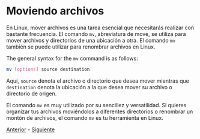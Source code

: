 # Moviendo archivos 

En Linux, mover archivos es una tarea esencial que necesitarás realizar con bastante frecuencia. El comando `mv`, abreviatura de move, se utiliza para mover archivos y directorios de una ubicación a otra. El comando `mv` también se puede utilizar para renombrar archivos en Linux.

The general syntax for the `mv` command is as follows:

```bash
mv [options] source destination
```

Aquí, `source` denota el archivo o directorio que desea mover mientras que `destination` denota la ubicación a la que desea mover su archivo o directorio de origen. 

El comando `mv` es muy utilizado por su sencillez y versatilidad. Si quieres organizar tus archivos moviéndolos a diferentes directorios o renombrar un montón de archivos, el comando `mv` es tu herramienta en Linux.

[Anterior](100-basic-commands) - [Siguiente](102-creating-files)